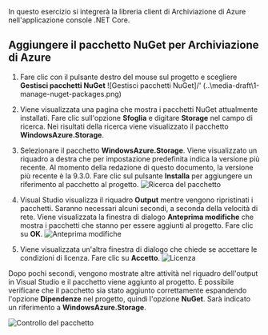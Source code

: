 In questo esercizio si integrerà la libreria client di Archiviazione di Azure nell'applicazione console .NET Core.

## <a name="add-the-azure-storage-nuget-package"></a>Aggiungere il pacchetto NuGet per Archiviazione di Azure

1. Fare clic con il pulsante destro del mouse sul progetto e scegliere **Gestisci pacchetti NuGet**
  ![Gestisci pacchetti NuGet]/' (..\media-draft\1-manage-nuget-packages.png)

1. Viene visualizzata una pagina che mostra i pacchetti NuGet attualmente installati. Fare clic sull'opzione **Sfoglia** e digitare **Storage** nel campo di ricerca. Nei risultati della ricerca viene visualizzato il pacchetto **WindowsAzure.Storage**.

1. Selezionare il pacchetto **WindowsAzure.Storage**. Viene visualizzato un riquadro a destra che per impostazione predefinita indica la versione più recente. Al momento della redazione di questo documento, la versione più recente è la 9.3.0. Fare clic sul pulsante **Installa** per aggiungere un riferimento al pacchetto al progetto.
  ![Ricerca del pacchetto](..\media-draft\3-find-package.png)

1. Visual Studio visualizza il riquadro **Output** mentre vengono ripristinati i pacchetti. Saranno necessari alcuni secondi, a seconda della velocità di rete. Viene visualizzata la finestra di dialogo **Anteprima modifiche** che mostra i pacchetti che stanno per essere aggiunti al progetto. Fare clic su **OK**.
  ![Anteprima modifiche](..\media-draft\4-preview-changes.png)

1. Viene visualizzata un'altra finestra di dialogo che chiede se accettare le condizioni di licenza. Fare clic su **Accetto**.
  ![Licenza](..\media-draft\5-licence.png)

Dopo pochi secondi, vengono mostrate altre attività nel riquadro dell'output in Visual Studio e il pacchetto viene aggiunto al progetto.
È possibile verificare che il pacchetto sia stato aggiunto correttamente espandendo l'opzione **Dipendenze** nel progetto, quindi l'opzione **NuGet**. Sarà indicato un riferimento a **WindowsAzure.Storage**.

![Controllo del pacchetto](..\media-draft\6-package-check.png)

